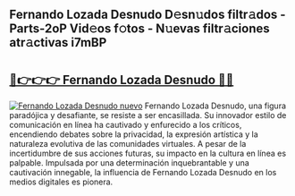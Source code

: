 ## Fernando Lozada Desnudo D𝚎sn𝚞dos filtr𝚊dos - Parts-2oP Vid𝚎os f𝚘tos - N𝚞evas filtr𝚊ciones atr𝚊ctivas i7mBP

# <h2><a href="http://mbd0kg.tromn.icu/?c=Fernando+Lozada+Desnudo">🔗👉👉👉 Fernando Lozada Desnudo 🔗🔗</a></h2>

[![Fernando Lozada Desnudo nuevo](https://i.imgur.com/pEAQMta.gif)](http://mbd0kg.tromn.icu/?c=Fernando+Lozada+Desnudo)
Fernando Lozada Desnudo, una figura paradójica y desafiante, se resiste a ser encasillada. Su innovador estilo de comunicación en línea ha cautivado y enfurecido a los críticos, encendiendo debates sobre la privacidad, la expresión artística y la naturaleza evolutiva de las comunidades virtuales. A pesar de la incertidumbre de sus acciones futuras, su impacto en la cultura en línea es palpable. Impulsada por una determinación inquebrantable y una cautivación innegable, la influencia de Fernando Lozada Desnudo en los medios digitales es pionera.
